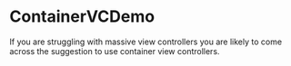 # ContainerVCDemo
If you are struggling with massive view controllers you are likely to come across the suggestion to use container view controllers.
